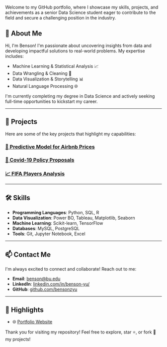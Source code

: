 Welcome to my GitHub portfolio, where I showcase my skills, projects, and achievements as a senior Data Science student eager to contribute to the field and secure a challenging position in the industry.

## 📜 About Me

Hi, I'm Benson! I'm passionate about uncovering insights from data and developing impactful solutions to real-world problems. My expertise includes:

- Machine Learning & Statistical Analysis 📈
- Data Wrangling & Cleaning 🧹
- Data Visualization & Storytelling 📊
- Natural Language Processing 🌐

I'm currently completing my degree in Data Science and actively seeking full-time opportunities to kickstart my career.

---

## 🚀 Projects

Here are some of the key projects that highlight my capabilities:

### [🏡 Predictive Model for Airbnb Prices](https://github.com/bensonzyu/Airbnb-London)


### [💬 Covid-19 Policy Proposals](https://github.com/bensonzyu/COVID-19-Policy-Proposals)


### [📈 FIFA Players Analysis](https://github.com/bensonzyu/FIFA-Project)


---

## 🛠️ Skills

- **Programming Languages**: Python, SQL, R
- **Data Visualization**: Power BO, Tableau, Matplotlib, Seaborn
- **Machine Learning**: Scikit-learn, TensorFlow
- **Databases**: MySQL, PostgreSQL
- **Tools**: Git, Jupyter Notebook, Excel

---

## 📫 Contact Me

I'm always excited to connect and collaborate! Reach out to me:

- **Email**: [benson@bu.edu](mailto:benson@bu.edu)
- **LinkedIn**: [linkedin.com/in/benson-yu/](https://www.linkedin.com/in/benson-yu-2b42b3224/)
- **GitHub**: [github.com/bensonzyu](https://github.com/bensonzyu)

---

## 🌟 Highlights

- 🌐 [Portfolio Website](https://github.com/bensonzyu)

Thank you for visiting my repository! Feel free to explore, star ⭐, or fork 🍴 my projects!
